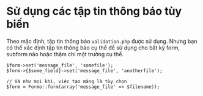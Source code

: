 # Sử dụng các tập tin thông báo tùy biến

Theo mặc định, tập tin thông báo `validation.php` được sử dụng.
Nhưng bạn có thể xác định tập tin thông báo cụ thể để sử dụng cho bất kỳ form, subform nào hoặc thậm chí một trường cụ thể.

	$form->set('message_file', 'somefile');
	$form->{$some_field}->set('message_file', 'anotherfile');

	// Và như mọi khi, việc tạo mảng là tùy chọn
	$form = Formo::form(array('message_file' => $filename));